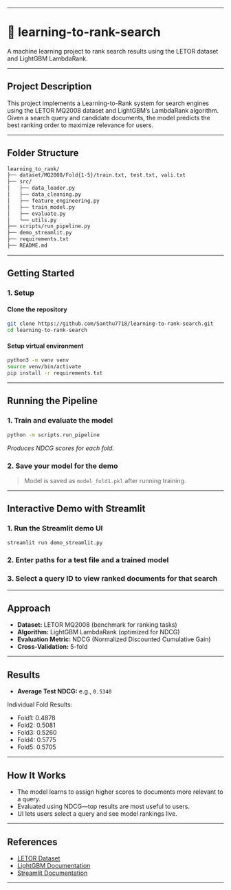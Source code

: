 ***

# 🚀 learning-to-rank-search

A machine learning project to rank search results using the LETOR dataset and LightGBM LambdaRank.

***

## Project Description

This project implements a Learning-to-Rank system for search engines using the LETOR MQ2008 dataset and LightGBM’s LambdaRank algorithm. Given a search query and candidate documents, the model predicts the best ranking order to maximize relevance for users.

***

## Folder Structure

```bash
learning_to_rank/
├── dataset/MQ2008/Fold{1-5}/train.txt, test.txt, vali.txt
├── src/
│   ├── data_loader.py
│   ├── data_cleaning.py
│   ├── feature_engineering.py
│   ├── train_model.py
│   ├── evaluate.py
│   └── utils.py
├── scripts/run_pipeline.py
├── demo_streamlit.py
├── requirements.txt
├── README.md
```

***

## Getting Started

### 1. Setup

#### Clone the repository

```bash
git clone https://github.com/Santhu7718/learning-to-rank-search.git
cd learning-to-rank-search
```

#### Setup virtual environment

```bash
python3 -m venv venv
source venv/bin/activate
pip install -r requirements.txt
```

***

## Running the Pipeline

### 1. Train and evaluate the model

```bash
python -m scripts.run_pipeline
```
*Produces NDCG scores for each fold.*

### 2. Save your model for the demo
> Model is saved as `model_fold1.pkl` after running training.

***

## Interactive Demo with Streamlit

### 1. Run the Streamlit demo UI

```bash
streamlit run demo_streamlit.py
```

### 2. Enter paths for a test file and a trained model  
### 3. Select a query ID to view ranked documents for that search

***

## Approach

- **Dataset:** LETOR MQ2008 (benchmark for ranking tasks)
- **Algorithm:** LightGBM LambdaRank (optimized for NDCG)
- **Evaluation Metric:** NDCG (Normalized Discounted Cumulative Gain)
- **Cross-Validation:** 5-fold

***

## Results

- **Average Test NDCG:** e.g., `0.5340`

Individual Fold Results:
- Fold1: 0.4878
- Fold2: 0.5081
- Fold3: 0.5260
- Fold4: 0.5775
- Fold5: 0.5705

***

## How It Works

- The model learns to assign higher scores to documents more relevant to a query.
- Evaluated using NDCG—top results are most useful to users.
- UI lets users select a query and see model rankings live.

***

## References

- [LETOR Dataset](https://www.microsoft.com/en-us/research/project/letor-learning-rank-datasets/)
- [LightGBM Documentation](https://lightgbm.readthedocs.io/en/latest/)
- [Streamlit Documentation](https://docs.streamlit.io/)

***

